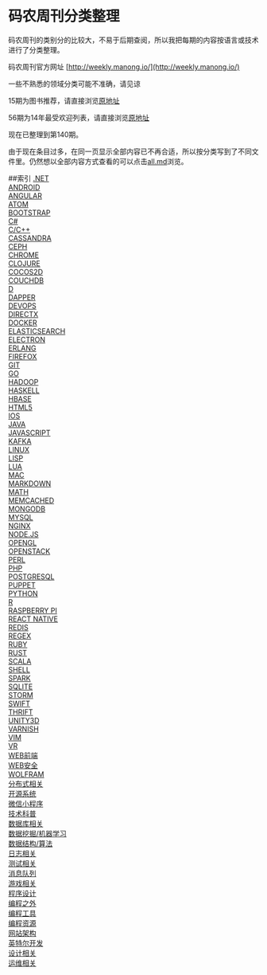 码农周刊分类整理
======
码农周刊的类别分的比较大，不易于后期查阅，所以我把每期的内容按语言或技术进行了分类整理。

码农周刊官方网址 [http://weekly.manong.io/](http://weekly.manong.io/)

一些不熟悉的领域分类可能不准确，请见谅

15期为图书推荐，请直接浏览[原地址](http://weekly.manong.io/issues/15)

56期为14年最受欢迎列表，请直接浏览[原地址](http://weekly.manong.io/issues/56)

现在已整理到第140期。

由于现在条目过多，在同一页显示全部内容已不再合适，所以按分类写到了不同文件里。仍然想以全部内容方式查看的可以点击[all.md](category/all.md)浏览。

##索引
[.NET](category/NET.md)  
[ANDROID](category/ANDROID.md)  
[ANGULAR](category/ANGULAR.md)  
[ATOM](category/ATOM.md)  
[BOOTSTRAP](category/BOOTSTRAP.md)  
[C#](category/C#.md)  
[C/C++](category/C_C++.md)  
[CASSANDRA](category/CASSANDRA.md)  
[CEPH](category/CEPH.md)  
[CHROME](category/CHROME.md)  
[CLOJURE](category/CLOJURE.md)  
[COCOS2D](category/COCOS2D.md)  
[COUCHDB](category/COUCHDB.md)  
[D](category/D.md)  
[DAPPER](category/DAPPER.md)  
[DEVOPS](category/DEVOPS.md)  
[DIRECTX](category/DIRECTX.md)  
[DOCKER](category/DOCKER.md)  
[ELASTICSEARCH](category/ELASTICSEARCH.md)  
[ELECTRON](category/ELECTRON.md)  
[ERLANG](category/ERLANG.md)  
[FIREFOX](category/FIREFOX.md)  
[GIT](category/GIT.md)  
[GO](category/GO.md)  
[HADOOP](category/HADOOP.md)  
[HASKELL](category/HASKELL.md)  
[HBASE](category/HBASE.md)  
[HTML5](category/HTML5.md)  
[IOS](category/IOS.md)  
[JAVA](category/JAVA.md)  
[JAVASCRIPT](category/JAVASCRIPT.md)  
[KAFKA](category/KAFKA.md)  
[LINUX](category/LINUX.md)  
[LISP](category/LISP.md)  
[LUA](category/LUA.md)  
[MAC](category/MAC.md)  
[MARKDOWN](category/MARKDOWN.md)  
[MATH](category/MATH.md)  
[MEMCACHED](category/MEMCACHED.md)  
[MONGODB](category/MONGODB.md)  
[MYSQL](category/MYSQL.md)  
[NGINX](category/NGINX.md)  
[NODE.JS](category/NODEJS.md)  
[OPENGL](category/OPENGL.md)  
[OPENSTACK](category/OPENSTACK.md)  
[PERL](category/PERL.md)  
[PHP](category/PHP.md)  
[POSTGRESQL](category/POSTGRESQL.md)  
[PUPPET](category/PUPPET.md)  
[PYTHON](category/PYTHON.md)  
[R](category/R.md)  
[RASPBERRY PI](category/RASPBERRY_PI.md)  
[REACT NATIVE](category/REACT_NATIVE.md)  
[REDIS](category/REDIS.md)  
[REGEX](category/REGEX.md)  
[RUBY](category/RUBY.md)  
[RUST](category/RUST.md)  
[SCALA](category/SCALA.md)  
[SHELL](category/SHELL.md)  
[SPARK](category/SPARK.md)  
[SQLITE](category/SQLITE.md)  
[STORM](category/STORM.md)  
[SWIFT](category/SWIFT.md)  
[THRIFT](category/THRIFT.md)  
[UNITY3D](category/UNITY3D.md)  
[VARNISH](category/VARNISH.md)  
[VIM](category/VIM.md)  
[VR](category/VR.md)  
[WEB前端](category/WEB前端.md)  
[WEB安全](category/WEB安全.md)  
[WOLFRAM](category/WOLFRAM.md)  
[分布式相关](category/分布式相关.md)  
[开源系统](category/开源系统.md)  
[微信小程序](category/微信小程序.md)  
[技术科普](category/技术科普.md)  
[数据库相关](category/数据库相关.md)  
[数据挖掘/机器学习](category/数据挖掘_机器学习.md)  
[数据结构/算法](category/数据结构_算法.md)  
[日志相关](category/日志相关.md)  
[测试相关](category/测试相关.md)  
[消息队列](category/消息队列.md)  
[游戏相关](category/游戏相关.md)  
[程序设计](category/程序设计.md)  
[编程之外](category/编程之外.md)  
[编程工具](category/编程工具.md)  
[编程资源](category/编程资源.md)  
[网站架构](category/网站架构.md)  
[英特尔开发](category/英特尔开发.md)  
[设计相关](category/设计相关.md)  
[运维相关](category/运维相关.md)  
